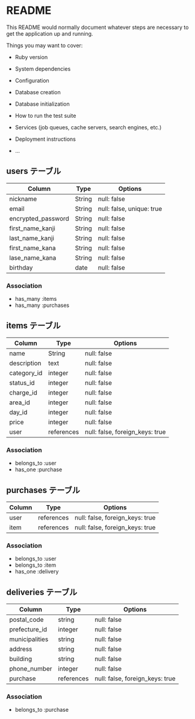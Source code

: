 # README

This README would normally document whatever steps are necessary to get the
application up and running.

Things you may want to cover:

* Ruby version

* System dependencies

* Configuration

* Database creation

* Database initialization

* How to run the test suite

* Services (job queues, cache servers, search engines, etc.)

* Deployment instructions

* ...

## users テーブル
| Column             | Type    | Options                    |
| ------------------ | ------- | -------------------------- |
| nickname           | String  | null: false                |
| email              | String  | null: false, unique: true  |
| encrypted_password | String  | null: false                |
| first_name_kanji   | String  | null: false                |
| last_name_kanji    | String  | null: false                |
| first_name_kana    | String  | null: false                |
| lase_name_kana     | String  | null: false                |
| birthday           | date    | null: false                |

### Association
- has_many :items
- has_many :purchases


## items テーブル

| Column           | Type       | Options                         |
| ---------------- | ---------- | ------------------------------- |
| name             | String     | null: false                     |
| description      | text       | null: false                     |
| category_id      | integer    | null: false                     |
| status_id        | integer    | null: false                     |
| charge_id        | integer    | null: false                     |
| area_id          | integer    | null: false                     |
| day_id           | integer    | null: false                     |
| price            | integer    | null: false                     |
| user             | references | null: false, foreign_keys: true |

### Association
- belongs_to :user
- has_one :purchase


## purchases テーブル

| Column           | Type       | Options                         |
| ---------------- | ---------- | ------------------------------- |
| user             | references | null: false, foreign_keys: true |
| item             | references | null: false, foreign_keys: true |

### Association
- belongs_to :user
- belongs_to :item
- has_one    :delivery

## deliveries テーブル

| Column              | Type       | Options                         |
| ------------------- | ---------- | ------------------------------- |
| postal_code         | string     | null: false                     |
| prefecture_id       | integer    | null: false                     |
| municipalities      | string     | null: false                     |
| address             | string     | null: false                     |
| building            | string     | null: false                     |
| phone_number        | integer    | null: false                     |
| purchase            | references | null: false, foreign_keys: true |

### Association
- belongs_to :purchase